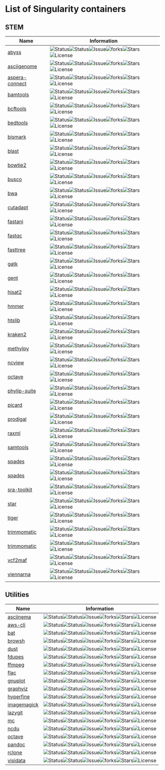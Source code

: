 # List of Singularity containers
## STEM
| Name | Information |
| --- | --- |
| [abyss](http://github.com/pscedu/singularity-abyss) | ![Status](https://github.com/pscedu/singularity-abyss/actions/workflows/main.yml/badge.svg)![Status](https://github.com/pscedu/singularity-abyss/actions/workflows/pretty.yml/badge.svg)![Issue](https://img.shields.io/github/issues/pscedu/singularity-abyss)![forks](https://img.shields.io/github/forks/pscedu/singularity-abyss)![Stars](https://img.shields.io/github/stars/pscedu/singularity-abyss)![License](https://img.shields.io/github/license/pscedu/singularity-abyss) |
| [asciigenome](http://github.com/pscedu/singularity-asciigenome) | ![Status](https://github.com/pscedu/singularity-asciigenome/actions/workflows/main.yml/badge.svg)![Status](https://github.com/pscedu/singularity-asciigenome/actions/workflows/pretty.yml/badge.svg)![Issue](https://img.shields.io/github/issues/pscedu/singularity-asciigenome)![forks](https://img.shields.io/github/forks/pscedu/singularity-asciigenome)![Stars](https://img.shields.io/github/stars/pscedu/singularity-asciigenome)![License](https://img.shields.io/github/license/pscedu/singularity-asciigenome) |
| [aspera-connect](http://github.com/pscedu/singularity-aspera-connect) | ![Status](https://github.com/pscedu/singularity-aspera-connect/actions/workflows/main.yml/badge.svg)![Status](https://github.com/pscedu/singularity-aspera-connect/actions/workflows/pretty.yml/badge.svg)![Issue](https://img.shields.io/github/issues/pscedu/singularity-aspera-connect)![forks](https://img.shields.io/github/forks/pscedu/singularity-aspera-connect)![Stars](https://img.shields.io/github/stars/pscedu/singularity-aspera-connect)![License](https://img.shields.io/github/license/pscedu/singularity-aspera-connect) |
| [bamtools](http://github.com/pscedu/singularity-bamtools) | ![Status](https://github.com/pscedu/singularity-bamtools/actions/workflows/main.yml/badge.svg)![Status](https://github.com/pscedu/singularity-bamtools/actions/workflows/pretty.yml/badge.svg)![Issue](https://img.shields.io/github/issues/pscedu/singularity-bamtools)![forks](https://img.shields.io/github/forks/pscedu/singularity-bamtools)![Stars](https://img.shields.io/github/stars/pscedu/singularity-bamtools)![License](https://img.shields.io/github/license/pscedu/singularity-bamtools) |
| [bcftools](http://github.com/pscedu/singularity-bcftools) | ![Status](https://github.com/pscedu/singularity-bcftools/actions/workflows/main.yml/badge.svg)![Status](https://github.com/pscedu/singularity-bcftools/actions/workflows/pretty.yml/badge.svg)![Issue](https://img.shields.io/github/issues/pscedu/singularity-bcftools)![forks](https://img.shields.io/github/forks/pscedu/singularity-bcftools)![Stars](https://img.shields.io/github/stars/pscedu/singularity-bcftools)![License](https://img.shields.io/github/license/pscedu/singularity-bcftools) |
| [bedtools](http://github.com/pscedu/singularity-bedtools) | ![Status](https://github.com/pscedu/singularity-bedtools/actions/workflows/main.yml/badge.svg)![Status](https://github.com/pscedu/singularity-bedtools/actions/workflows/pretty.yml/badge.svg)![Issue](https://img.shields.io/github/issues/pscedu/singularity-bedtools)![forks](https://img.shields.io/github/forks/pscedu/singularity-bedtools)![Stars](https://img.shields.io/github/stars/pscedu/singularity-bedtools)![License](https://img.shields.io/github/license/pscedu/singularity-bedtools) |
| [bismark](http://github.com/pscedu/singularity-bismark) | ![Status](https://github.com/pscedu/singularity-bismark/actions/workflows/main.yml/badge.svg)![Status](https://github.com/pscedu/singularity-bismark/actions/workflows/pretty.yml/badge.svg)![Issue](https://img.shields.io/github/issues/pscedu/singularity-bismark)![forks](https://img.shields.io/github/forks/pscedu/singularity-bismark)![Stars](https://img.shields.io/github/stars/pscedu/singularity-bismark)![License](https://img.shields.io/github/license/pscedu/singularity-bismark) |
| [blast](http://github.com/pscedu/singularity-blast) | ![Status](https://github.com/pscedu/singularity-blast/actions/workflows/main.yml/badge.svg)![Status](https://github.com/pscedu/singularity-blast/actions/workflows/pretty.yml/badge.svg)![Issue](https://img.shields.io/github/issues/pscedu/singularity-blast)![forks](https://img.shields.io/github/forks/pscedu/singularity-blast)![Stars](https://img.shields.io/github/stars/pscedu/singularity-blast)![License](https://img.shields.io/github/license/pscedu/singularity-blast) |
| [bowtie2](http://github.com/pscedu/singularity-bowtie2) | ![Status](https://github.com/pscedu/singularity-bowtie2/actions/workflows/main.yml/badge.svg)![Status](https://github.com/pscedu/singularity-bowtie2/actions/workflows/pretty.yml/badge.svg)![Issue](https://img.shields.io/github/issues/pscedu/singularity-bowtie2)![forks](https://img.shields.io/github/forks/pscedu/singularity-bowtie2)![Stars](https://img.shields.io/github/stars/pscedu/singularity-bowtie2)![License](https://img.shields.io/github/license/pscedu/singularity-bowtie2) |
| [busco](http://github.com/pscedu/singularity-busco) | ![Status](https://github.com/pscedu/singularity-busco/actions/workflows/main.yml/badge.svg)![Status](https://github.com/pscedu/singularity-busco/actions/workflows/pretty.yml/badge.svg)![Issue](https://img.shields.io/github/issues/pscedu/singularity-busco)![forks](https://img.shields.io/github/forks/pscedu/singularity-busco)![Stars](https://img.shields.io/github/stars/pscedu/singularity-busco)![License](https://img.shields.io/github/license/pscedu/singularity-busco) |
| [bwa](http://github.com/pscedu/singularity-bwa) | ![Status](https://github.com/pscedu/singularity-bwa/actions/workflows/main.yml/badge.svg)![Status](https://github.com/pscedu/singularity-bwa/actions/workflows/pretty.yml/badge.svg)![Issue](https://img.shields.io/github/issues/pscedu/singularity-bwa)![forks](https://img.shields.io/github/forks/pscedu/singularity-bwa)![Stars](https://img.shields.io/github/stars/pscedu/singularity-bwa)![License](https://img.shields.io/github/license/pscedu/singularity-bwa) |
| [cutadapt](http://github.com/pscedu/singularity-cutadapt) | ![Status](https://github.com/pscedu/singularity-cutadapt/actions/workflows/main.yml/badge.svg)![Status](https://github.com/pscedu/singularity-cutadapt/actions/workflows/pretty.yml/badge.svg)![Issue](https://img.shields.io/github/issues/pscedu/singularity-cutadapt)![forks](https://img.shields.io/github/forks/pscedu/singularity-cutadapt)![Stars](https://img.shields.io/github/stars/pscedu/singularity-cutadapt)![License](https://img.shields.io/github/license/pscedu/singularity-cutadapt) |
| [fastani](http://github.com/pscedu/singularity-fastani) | ![Status](https://github.com/pscedu/singularity-fastani/actions/workflows/main.yml/badge.svg)![Status](https://github.com/pscedu/singularity-fastani/actions/workflows/pretty.yml/badge.svg)![Issue](https://img.shields.io/github/issues/pscedu/singularity-fastani)![forks](https://img.shields.io/github/forks/pscedu/singularity-fastani)![Stars](https://img.shields.io/github/stars/pscedu/singularity-fastani)![License](https://img.shields.io/github/license/pscedu/singularity-fastani) |
| [fastqc](http://github.com/pscedu/singularity-fastqc) | ![Status](https://github.com/pscedu/singularity-fastqc/actions/workflows/main.yml/badge.svg)![Status](https://github.com/pscedu/singularity-fastqc/actions/workflows/pretty.yml/badge.svg)![Issue](https://img.shields.io/github/issues/pscedu/singularity-fastqc)![forks](https://img.shields.io/github/forks/pscedu/singularity-fastqc)![Stars](https://img.shields.io/github/stars/pscedu/singularity-fastqc)![License](https://img.shields.io/github/license/pscedu/singularity-fastqc) |
| [fasttree](http://github.com/pscedu/singularity-fasttree) | ![Status](https://github.com/pscedu/singularity-fasttree/actions/workflows/main.yml/badge.svg)![Status](https://github.com/pscedu/singularity-fasttree/actions/workflows/pretty.yml/badge.svg)![Issue](https://img.shields.io/github/issues/pscedu/singularity-fasttree)![forks](https://img.shields.io/github/forks/pscedu/singularity-fasttree)![Stars](https://img.shields.io/github/stars/pscedu/singularity-fasttree)![License](https://img.shields.io/github/license/pscedu/singularity-fasttree) |
| [gatk](http://github.com/pscedu/singularity-gatk) | ![Status](https://github.com/pscedu/singularity-gatk/actions/workflows/main.yml/badge.svg)![Status](https://github.com/pscedu/singularity-gatk/actions/workflows/pretty.yml/badge.svg)![Issue](https://img.shields.io/github/issues/pscedu/singularity-gatk)![forks](https://img.shields.io/github/forks/pscedu/singularity-gatk)![Stars](https://img.shields.io/github/stars/pscedu/singularity-gatk)![License](https://img.shields.io/github/license/pscedu/singularity-gatk) |
| [gent](http://github.com/pscedu/singularity-gent) | ![Status](https://github.com/pscedu/singularity-gent/actions/workflows/main.yml/badge.svg)![Status](https://github.com/pscedu/singularity-gent/actions/workflows/pretty.yml/badge.svg)![Issue](https://img.shields.io/github/issues/pscedu/singularity-gent)![forks](https://img.shields.io/github/forks/pscedu/singularity-gent)![Stars](https://img.shields.io/github/stars/pscedu/singularity-gent)![License](https://img.shields.io/github/license/pscedu/singularity-gent) |
| [hisat2](http://github.com/pscedu/singularity-hisat2) | ![Status](https://github.com/pscedu/singularity-hisat2/actions/workflows/main.yml/badge.svg)![Status](https://github.com/pscedu/singularity-hisat2/actions/workflows/pretty.yml/badge.svg)![Issue](https://img.shields.io/github/issues/pscedu/singularity-hisat2)![forks](https://img.shields.io/github/forks/pscedu/singularity-hisat2)![Stars](https://img.shields.io/github/stars/pscedu/singularity-hisat2)![License](https://img.shields.io/github/license/pscedu/singularity-hisat2) |
| [hmmer](http://github.com/pscedu/singularity-hmmer) | ![Status](https://github.com/pscedu/singularity-hmmer/actions/workflows/main.yml/badge.svg)![Status](https://github.com/pscedu/singularity-hmmer/actions/workflows/pretty.yml/badge.svg)![Issue](https://img.shields.io/github/issues/pscedu/singularity-hmmer)![forks](https://img.shields.io/github/forks/pscedu/singularity-hmmer)![Stars](https://img.shields.io/github/stars/pscedu/singularity-hmmer)![License](https://img.shields.io/github/license/pscedu/singularity-hmmer) |
| [htslib](http://github.com/pscedu/singularity-htslib) | ![Status](https://github.com/pscedu/singularity-htslib/actions/workflows/main.yml/badge.svg)![Status](https://github.com/pscedu/singularity-htslib/actions/workflows/pretty.yml/badge.svg)![Issue](https://img.shields.io/github/issues/pscedu/singularity-htslib)![forks](https://img.shields.io/github/forks/pscedu/singularity-htslib)![Stars](https://img.shields.io/github/stars/pscedu/singularity-htslib)![License](https://img.shields.io/github/license/pscedu/singularity-htslib) |
| [kraken2](http://github.com/pscedu/singularity-kraken2) | ![Status](https://github.com/pscedu/singularity-kraken2/actions/workflows/main.yml/badge.svg)![Status](https://github.com/pscedu/singularity-kraken2/actions/workflows/pretty.yml/badge.svg)![Issue](https://img.shields.io/github/issues/pscedu/singularity-kraken2)![forks](https://img.shields.io/github/forks/pscedu/singularity-kraken2)![Stars](https://img.shields.io/github/stars/pscedu/singularity-kraken2)![License](https://img.shields.io/github/license/pscedu/singularity-kraken2) |
| [methylpy](http://github.com/pscedu/singularity-methylpy) | ![Status](https://github.com/pscedu/singularity-methylpy/actions/workflows/main.yml/badge.svg)![Status](https://github.com/pscedu/singularity-methylpy/actions/workflows/pretty.yml/badge.svg)![Issue](https://img.shields.io/github/issues/pscedu/singularity-methylpy)![forks](https://img.shields.io/github/forks/pscedu/singularity-methylpy)![Stars](https://img.shields.io/github/stars/pscedu/singularity-methylpy)![License](https://img.shields.io/github/license/pscedu/singularity-methylpy) |
| [ncview](http://github.com/pscedu/singularity-ncview) | ![Status](https://github.com/pscedu/singularity-ncview/actions/workflows/main.yml/badge.svg)![Status](https://github.com/pscedu/singularity-ncview/actions/workflows/pretty.yml/badge.svg)![Issue](https://img.shields.io/github/issues/pscedu/singularity-ncview)![forks](https://img.shields.io/github/forks/pscedu/singularity-ncview)![Stars](https://img.shields.io/github/stars/pscedu/singularity-ncview)![License](https://img.shields.io/github/license/pscedu/singularity-ncview) |
| [octave](http://github.com/pscedu/singularity-octave) | ![Status](https://github.com/pscedu/singularity-octave/actions/workflows/main.yml/badge.svg)![Status](https://github.com/pscedu/singularity-octave/actions/workflows/pretty.yml/badge.svg)![Issue](https://img.shields.io/github/issues/pscedu/singularity-octave)![forks](https://img.shields.io/github/forks/pscedu/singularity-octave)![Stars](https://img.shields.io/github/stars/pscedu/singularity-octave)![License](https://img.shields.io/github/license/pscedu/singularity-octave) |
| [phylip-suite](http://github.com/pscedu/singularity-phylip-suite) | ![Status](https://github.com/pscedu/singularity-phylip-suite/actions/workflows/main.yml/badge.svg)![Status](https://github.com/pscedu/singularity-phylip-suite/actions/workflows/pretty.yml/badge.svg)![Issue](https://img.shields.io/github/issues/pscedu/singularity-phylip-suite)![forks](https://img.shields.io/github/forks/pscedu/singularity-phylip-suite)![Stars](https://img.shields.io/github/stars/pscedu/singularity-phylip-suite)![License](https://img.shields.io/github/license/pscedu/singularity-phylip-suite) |
| [picard](http://github.com/pscedu/singularity-picard) | ![Status](https://github.com/pscedu/singularity-picard/actions/workflows/main.yml/badge.svg)![Status](https://github.com/pscedu/singularity-picard/actions/workflows/pretty.yml/badge.svg)![Issue](https://img.shields.io/github/issues/pscedu/singularity-picard)![forks](https://img.shields.io/github/forks/pscedu/singularity-picard)![Stars](https://img.shields.io/github/stars/pscedu/singularity-picard)![License](https://img.shields.io/github/license/pscedu/singularity-picard) |
| [prodigal](http://github.com/pscedu/singularity-prodigal) | ![Status](https://github.com/pscedu/singularity-prodigal/actions/workflows/main.yml/badge.svg)![Status](https://github.com/pscedu/singularity-prodigal/actions/workflows/pretty.yml/badge.svg)![Issue](https://img.shields.io/github/issues/pscedu/singularity-prodigal)![forks](https://img.shields.io/github/forks/pscedu/singularity-prodigal)![Stars](https://img.shields.io/github/stars/pscedu/singularity-prodigal)![License](https://img.shields.io/github/license/pscedu/singularity-prodigal) |
| [raxml](http://github.com/pscedu/singularity-raxml) | ![Status](https://github.com/pscedu/singularity-raxml/actions/workflows/main.yml/badge.svg)![Status](https://github.com/pscedu/singularity-raxml/actions/workflows/pretty.yml/badge.svg)![Issue](https://img.shields.io/github/issues/pscedu/singularity-raxml)![forks](https://img.shields.io/github/forks/pscedu/singularity-raxml)![Stars](https://img.shields.io/github/stars/pscedu/singularity-raxml)![License](https://img.shields.io/github/license/pscedu/singularity-raxml) |
| [samtools](http://github.com/pscedu/singularity-samtools) | ![Status](https://github.com/pscedu/singularity-samtools/actions/workflows/main.yml/badge.svg)![Status](https://github.com/pscedu/singularity-samtools/actions/workflows/pretty.yml/badge.svg)![Issue](https://img.shields.io/github/issues/pscedu/singularity-samtools)![forks](https://img.shields.io/github/forks/pscedu/singularity-samtools)![Stars](https://img.shields.io/github/stars/pscedu/singularity-samtools)![License](https://img.shields.io/github/license/pscedu/singularity-samtools) |
| [spades](http://github.com/pscedu/singularity-spades) | ![Status](https://github.com/pscedu/singularity-spades/actions/workflows/main.yml/badge.svg)![Status](https://github.com/pscedu/singularity-spades/actions/workflows/pretty.yml/badge.svg)![Issue](https://img.shields.io/github/issues/pscedu/singularity-spades)![forks](https://img.shields.io/github/forks/pscedu/singularity-spades)![Stars](https://img.shields.io/github/stars/pscedu/singularity-spades)![License](https://img.shields.io/github/license/pscedu/singularity-spades) |
| [spades](http://github.com/pscedu/singularity-spades) | ![Status](https://github.com/pscedu/singularity-spades/actions/workflows/main.yml/badge.svg)![Status](https://github.com/pscedu/singularity-spades/actions/workflows/pretty.yml/badge.svg)![Issue](https://img.shields.io/github/issues/pscedu/singularity-spades)![forks](https://img.shields.io/github/forks/pscedu/singularity-spades)![Stars](https://img.shields.io/github/stars/pscedu/singularity-spades)![License](https://img.shields.io/github/license/pscedu/singularity-spades) |
| [sra-toolkit](http://github.com/pscedu/singularity-sra-toolkit) | ![Status](https://github.com/pscedu/singularity-sra-toolkit/actions/workflows/main.yml/badge.svg)![Status](https://github.com/pscedu/singularity-sra-toolkit/actions/workflows/pretty.yml/badge.svg)![Issue](https://img.shields.io/github/issues/pscedu/singularity-sra-toolkit)![forks](https://img.shields.io/github/forks/pscedu/singularity-sra-toolkit)![Stars](https://img.shields.io/github/stars/pscedu/singularity-sra-toolkit)![License](https://img.shields.io/github/license/pscedu/singularity-sra-toolkit) |
| [star](http://github.com/pscedu/singularity-star) | ![Status](https://github.com/pscedu/singularity-star/actions/workflows/main.yml/badge.svg)![Status](https://github.com/pscedu/singularity-star/actions/workflows/pretty.yml/badge.svg)![Issue](https://img.shields.io/github/issues/pscedu/singularity-star)![forks](https://img.shields.io/github/forks/pscedu/singularity-star)![Stars](https://img.shields.io/github/stars/pscedu/singularity-star)![License](https://img.shields.io/github/license/pscedu/singularity-star) |
| [tiger](http://github.com/pscedu/singularity-tiger) | ![Status](https://github.com/pscedu/singularity-tiger/actions/workflows/main.yml/badge.svg)![Status](https://github.com/pscedu/singularity-tiger/actions/workflows/pretty.yml/badge.svg)![Issue](https://img.shields.io/github/issues/pscedu/singularity-tiger)![forks](https://img.shields.io/github/forks/pscedu/singularity-tiger)![Stars](https://img.shields.io/github/stars/pscedu/singularity-tiger)![License](https://img.shields.io/github/license/pscedu/singularity-tiger) |
| [trimmomatic](http://github.com/pscedu/singularity-trimmomatic) | ![Status](https://github.com/pscedu/singularity-trimmomatic/actions/workflows/main.yml/badge.svg)![Status](https://github.com/pscedu/singularity-trimmomatic/actions/workflows/pretty.yml/badge.svg)![Issue](https://img.shields.io/github/issues/pscedu/singularity-trimmomatic)![forks](https://img.shields.io/github/forks/pscedu/singularity-trimmomatic)![Stars](https://img.shields.io/github/stars/pscedu/singularity-trimmomatic)![License](https://img.shields.io/github/license/pscedu/singularity-trimmomatic) |
| [trimmomatic](http://github.com/pscedu/singularity-trimmomatic) | ![Status](https://github.com/pscedu/singularity-trimmomatic/actions/workflows/main.yml/badge.svg)![Status](https://github.com/pscedu/singularity-trimmomatic/actions/workflows/pretty.yml/badge.svg)![Issue](https://img.shields.io/github/issues/pscedu/singularity-trimmomatic)![forks](https://img.shields.io/github/forks/pscedu/singularity-trimmomatic)![Stars](https://img.shields.io/github/stars/pscedu/singularity-trimmomatic)![License](https://img.shields.io/github/license/pscedu/singularity-trimmomatic) |
| [vcf2maf](http://github.com/pscedu/singularity-vcf2maf) | ![Status](https://github.com/pscedu/singularity-vcf2maf/actions/workflows/main.yml/badge.svg)![Status](https://github.com/pscedu/singularity-vcf2maf/actions/workflows/pretty.yml/badge.svg)![Issue](https://img.shields.io/github/issues/pscedu/singularity-vcf2maf)![forks](https://img.shields.io/github/forks/pscedu/singularity-vcf2maf)![Stars](https://img.shields.io/github/stars/pscedu/singularity-vcf2maf)![License](https://img.shields.io/github/license/pscedu/singularity-vcf2maf) |
| [viennarna](http://github.com/pscedu/singularity-viennarna) | ![Status](https://github.com/pscedu/singularity-viennarna/actions/workflows/main.yml/badge.svg)![Status](https://github.com/pscedu/singularity-viennarna/actions/workflows/pretty.yml/badge.svg)![Issue](https://img.shields.io/github/issues/pscedu/singularity-viennarna)![forks](https://img.shields.io/github/forks/pscedu/singularity-viennarna)![Stars](https://img.shields.io/github/stars/pscedu/singularity-viennarna)![License](https://img.shields.io/github/license/pscedu/singularity-viennarna) |

## Utilities
| Name | Information |
| --- | --- |
| [asciinema](http://github.com/pscedu/singularity-asciinema) | ![Status](https://github.com/pscedu/singularity-asciinema/actions/workflows/main.yml/badge.svg)![Status](https://github.com/pscedu/singularity-asciinema/actions/workflows/pretty.yml/badge.svg)![Issue](https://img.shields.io/github/issues/pscedu/singularity-asciinema)![forks](https://img.shields.io/github/forks/pscedu/singularity-asciinema)![Stars](https://img.shields.io/github/stars/pscedu/singularity-asciinema)![License](https://img.shields.io/github/license/pscedu/singularity-asciinema) |
| [aws-cli](http://github.com/pscedu/singularity-aws-cli) | ![Status](https://github.com/pscedu/singularity-aws-cli/actions/workflows/main.yml/badge.svg)![Status](https://github.com/pscedu/singularity-aws-cli/actions/workflows/pretty.yml/badge.svg)![Issue](https://img.shields.io/github/issues/pscedu/singularity-aws-cli)![forks](https://img.shields.io/github/forks/pscedu/singularity-aws-cli)![Stars](https://img.shields.io/github/stars/pscedu/singularity-aws-cli)![License](https://img.shields.io/github/license/pscedu/singularity-aws-cli) |
| [bat](http://github.com/pscedu/singularity-bat) | ![Status](https://github.com/pscedu/singularity-bat/actions/workflows/main.yml/badge.svg)![Status](https://github.com/pscedu/singularity-bat/actions/workflows/pretty.yml/badge.svg)![Issue](https://img.shields.io/github/issues/pscedu/singularity-bat)![forks](https://img.shields.io/github/forks/pscedu/singularity-bat)![Stars](https://img.shields.io/github/stars/pscedu/singularity-bat)![License](https://img.shields.io/github/license/pscedu/singularity-bat) |
| [browsh](http://github.com/pscedu/singularity-browsh) | ![Status](https://github.com/pscedu/singularity-browsh/actions/workflows/main.yml/badge.svg)![Status](https://github.com/pscedu/singularity-browsh/actions/workflows/pretty.yml/badge.svg)![Issue](https://img.shields.io/github/issues/pscedu/singularity-browsh)![forks](https://img.shields.io/github/forks/pscedu/singularity-browsh)![Stars](https://img.shields.io/github/stars/pscedu/singularity-browsh)![License](https://img.shields.io/github/license/pscedu/singularity-browsh) |
| [dust](http://github.com/pscedu/singularity-dust) | ![Status](https://github.com/pscedu/singularity-dust/actions/workflows/main.yml/badge.svg)![Status](https://github.com/pscedu/singularity-dust/actions/workflows/pretty.yml/badge.svg)![Issue](https://img.shields.io/github/issues/pscedu/singularity-dust)![forks](https://img.shields.io/github/forks/pscedu/singularity-dust)![Stars](https://img.shields.io/github/stars/pscedu/singularity-dust)![License](https://img.shields.io/github/license/pscedu/singularity-dust) |
| [fdupes](http://github.com/pscedu/singularity-fdupes) | ![Status](https://github.com/pscedu/singularity-fdupes/actions/workflows/main.yml/badge.svg)![Status](https://github.com/pscedu/singularity-fdupes/actions/workflows/pretty.yml/badge.svg)![Issue](https://img.shields.io/github/issues/pscedu/singularity-fdupes)![forks](https://img.shields.io/github/forks/pscedu/singularity-fdupes)![Stars](https://img.shields.io/github/stars/pscedu/singularity-fdupes)![License](https://img.shields.io/github/license/pscedu/singularity-fdupes) |
| [ffmpeg](http://github.com/pscedu/singularity-ffmpeg) | ![Status](https://github.com/pscedu/singularity-ffmpeg/actions/workflows/main.yml/badge.svg)![Status](https://github.com/pscedu/singularity-ffmpeg/actions/workflows/pretty.yml/badge.svg)![Issue](https://img.shields.io/github/issues/pscedu/singularity-ffmpeg)![forks](https://img.shields.io/github/forks/pscedu/singularity-ffmpeg)![Stars](https://img.shields.io/github/stars/pscedu/singularity-ffmpeg)![License](https://img.shields.io/github/license/pscedu/singularity-ffmpeg) |
| [flac](http://github.com/pscedu/singularity-flac) | ![Status](https://github.com/pscedu/singularity-flac/actions/workflows/main.yml/badge.svg)![Status](https://github.com/pscedu/singularity-flac/actions/workflows/pretty.yml/badge.svg)![Issue](https://img.shields.io/github/issues/pscedu/singularity-flac)![forks](https://img.shields.io/github/forks/pscedu/singularity-flac)![Stars](https://img.shields.io/github/stars/pscedu/singularity-flac)![License](https://img.shields.io/github/license/pscedu/singularity-flac) |
| [gnuplot](http://github.com/pscedu/singularity-gnuplot) | ![Status](https://github.com/pscedu/singularity-gnuplot/actions/workflows/main.yml/badge.svg)![Status](https://github.com/pscedu/singularity-gnuplot/actions/workflows/pretty.yml/badge.svg)![Issue](https://img.shields.io/github/issues/pscedu/singularity-gnuplot)![forks](https://img.shields.io/github/forks/pscedu/singularity-gnuplot)![Stars](https://img.shields.io/github/stars/pscedu/singularity-gnuplot)![License](https://img.shields.io/github/license/pscedu/singularity-gnuplot) |
| [graphviz](http://github.com/pscedu/singularity-graphviz) | ![Status](https://github.com/pscedu/singularity-graphviz/actions/workflows/main.yml/badge.svg)![Status](https://github.com/pscedu/singularity-graphviz/actions/workflows/pretty.yml/badge.svg)![Issue](https://img.shields.io/github/issues/pscedu/singularity-graphviz)![forks](https://img.shields.io/github/forks/pscedu/singularity-graphviz)![Stars](https://img.shields.io/github/stars/pscedu/singularity-graphviz)![License](https://img.shields.io/github/license/pscedu/singularity-graphviz) |
| [hyperfine](http://github.com/pscedu/singularity-hyperfine) | ![Status](https://github.com/pscedu/singularity-hyperfine/actions/workflows/main.yml/badge.svg)![Status](https://github.com/pscedu/singularity-hyperfine/actions/workflows/pretty.yml/badge.svg)![Issue](https://img.shields.io/github/issues/pscedu/singularity-hyperfine)![forks](https://img.shields.io/github/forks/pscedu/singularity-hyperfine)![Stars](https://img.shields.io/github/stars/pscedu/singularity-hyperfine)![License](https://img.shields.io/github/license/pscedu/singularity-hyperfine) |
| [imagemagick](http://github.com/pscedu/singularity-imagemagick) | ![Status](https://github.com/pscedu/singularity-imagemagick/actions/workflows/main.yml/badge.svg)![Status](https://github.com/pscedu/singularity-imagemagick/actions/workflows/pretty.yml/badge.svg)![Issue](https://img.shields.io/github/issues/pscedu/singularity-imagemagick)![forks](https://img.shields.io/github/forks/pscedu/singularity-imagemagick)![Stars](https://img.shields.io/github/stars/pscedu/singularity-imagemagick)![License](https://img.shields.io/github/license/pscedu/singularity-imagemagick) |
| [lazygit](http://github.com/pscedu/singularity-lazygit) | ![Status](https://github.com/pscedu/singularity-lazygit/actions/workflows/main.yml/badge.svg)![Status](https://github.com/pscedu/singularity-lazygit/actions/workflows/pretty.yml/badge.svg)![Issue](https://img.shields.io/github/issues/pscedu/singularity-lazygit)![forks](https://img.shields.io/github/forks/pscedu/singularity-lazygit)![Stars](https://img.shields.io/github/stars/pscedu/singularity-lazygit)![License](https://img.shields.io/github/license/pscedu/singularity-lazygit) |
| [mc](http://github.com/pscedu/singularity-mc) | ![Status](https://github.com/pscedu/singularity-mc/actions/workflows/main.yml/badge.svg)![Status](https://github.com/pscedu/singularity-mc/actions/workflows/pretty.yml/badge.svg)![Issue](https://img.shields.io/github/issues/pscedu/singularity-mc)![forks](https://img.shields.io/github/forks/pscedu/singularity-mc)![Stars](https://img.shields.io/github/stars/pscedu/singularity-mc)![License](https://img.shields.io/github/license/pscedu/singularity-mc) |
| [ncdu](http://github.com/pscedu/singularity-ncdu) | ![Status](https://github.com/pscedu/singularity-ncdu/actions/workflows/main.yml/badge.svg)![Status](https://github.com/pscedu/singularity-ncdu/actions/workflows/pretty.yml/badge.svg)![Issue](https://img.shields.io/github/issues/pscedu/singularity-ncdu)![forks](https://img.shields.io/github/forks/pscedu/singularity-ncdu)![Stars](https://img.shields.io/github/stars/pscedu/singularity-ncdu)![License](https://img.shields.io/github/license/pscedu/singularity-ncdu) |
| [octave](http://github.com/pscedu/singularity-octave) | ![Status](https://github.com/pscedu/singularity-octave/actions/workflows/main.yml/badge.svg)![Status](https://github.com/pscedu/singularity-octave/actions/workflows/pretty.yml/badge.svg)![Issue](https://img.shields.io/github/issues/pscedu/singularity-octave)![forks](https://img.shields.io/github/forks/pscedu/singularity-octave)![Stars](https://img.shields.io/github/stars/pscedu/singularity-octave)![License](https://img.shields.io/github/license/pscedu/singularity-octave) |
| [pandoc](http://github.com/pscedu/singularity-pandoc) | ![Status](https://github.com/pscedu/singularity-pandoc/actions/workflows/main.yml/badge.svg)![Status](https://github.com/pscedu/singularity-pandoc/actions/workflows/pretty.yml/badge.svg)![Issue](https://img.shields.io/github/issues/pscedu/singularity-pandoc)![forks](https://img.shields.io/github/forks/pscedu/singularity-pandoc)![Stars](https://img.shields.io/github/stars/pscedu/singularity-pandoc)![License](https://img.shields.io/github/license/pscedu/singularity-pandoc) |
| [rclone](http://github.com/pscedu/singularity-rclone) | ![Status](https://github.com/pscedu/singularity-rclone/actions/workflows/main.yml/badge.svg)![Status](https://github.com/pscedu/singularity-rclone/actions/workflows/pretty.yml/badge.svg)![Issue](https://img.shields.io/github/issues/pscedu/singularity-rclone)![forks](https://img.shields.io/github/forks/pscedu/singularity-rclone)![Stars](https://img.shields.io/github/stars/pscedu/singularity-rclone)![License](https://img.shields.io/github/license/pscedu/singularity-rclone) |
| [visidata](http://github.com/pscedu/singularity-visidata) | ![Status](https://github.com/pscedu/singularity-visidata/actions/workflows/main.yml/badge.svg)![Status](https://github.com/pscedu/singularity-visidata/actions/workflows/pretty.yml/badge.svg)![Issue](https://img.shields.io/github/issues/pscedu/singularity-visidata)![forks](https://img.shields.io/github/forks/pscedu/singularity-visidata)![Stars](https://img.shields.io/github/stars/pscedu/singularity-visidata)![License](https://img.shields.io/github/license/pscedu/singularity-visidata) |
